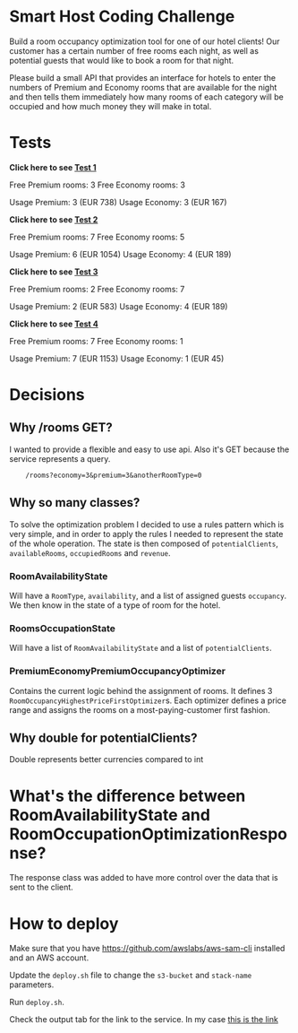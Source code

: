 # Smart Host Coding Challenge

Build a room occupancy optimization tool for one of our hotel clients! Our customer has a certain number of free rooms each night, as well as potential guests that would like to book a room for that night.
 
Please build a small API that provides an interface for hotels to enter the numbers of Premium and Economy rooms that are available for the night and then tells them immediately how many rooms of each category will be occupied and how much money they will make in total.

# Tests
**Click here to see [Test 1](https://49tgjcptha.execute-api.us-east-1.amazonaws.com/Prod/rooms?economy=3&premium=3)**

Free Premium rooms: 3 Free Economy rooms: 3

Usage Premium: 3 (EUR 738) Usage Economy: 3 (EUR 167)

**Click here to see [Test 2](https://49tgjcptha.execute-api.us-east-1.amazonaws.com/Prod/rooms?economy=5&premium=7)**

Free Premium rooms: 7 Free Economy rooms: 5

Usage Premium: 6 (EUR 1054) Usage Economy: 4 (EUR 189)

**Click here to see [Test 3](https://49tgjcptha.execute-api.us-east-1.amazonaws.com/Prod/rooms?economy=7&premium=2)**

Free Premium rooms: 2 Free Economy rooms: 7

Usage Premium: 2 (EUR 583) Usage Economy: 4 (EUR 189)

**Click here to see [Test 4](https://49tgjcptha.execute-api.us-east-1.amazonaws.com/Prod/rooms?economy=1&premium=7)**

Free Premium rooms: 7 Free Economy rooms: 1

Usage Premium: 7 (EUR 1153) Usage Economy: 1 (EUR 45)


# Decisions
## Why /rooms GET?
I wanted to provide a flexible and easy to use api. Also it's GET because the service represents a query.
```$xslt
    /rooms?economy=3&premium=3&anotherRoomType=0
```

## Why so many classes?
To solve the optimization problem I decided to use a rules pattern which is very simple, and in order to apply the rules I needed to represent the state of the whole operation.
The state is then composed of `potentialClients`, `availableRooms`, `occupiedRooms` and `revenue`.

### RoomAvailabilityState
Will have a `RoomType`, `availability`, and a list of assigned guests `occupancy`. We then know in the state of a type of room for the hotel.

### RoomsOccupationState
Will have a list of `RoomAvailabilityState` and a list of `potentialClients`.

### PremiumEconomyPremiumOccupancyOptimizer
Contains the current logic behind the assignment of rooms. It defines 3 `RoomOccupancyHighestPriceFirstOptimizer`s. 
Each optimizer defines a price range and assigns the rooms on a most-paying-customer first fashion. 

## Why double for potentialClients?
Double represents better currencies compared to int

# What's the difference between RoomAvailabilityState and RoomOccupationOptimizationResponse?
The response class was added to have more control over the data that is sent to the client.

# How to deploy
Make sure that you have https://github.com/awslabs/aws-sam-cli installed and an AWS account.

Update the `deploy.sh` file to change the `s3-bucket` and `stack-name` parameters.

Run `deploy.sh`.

Check the output tab for the link to the service. In my case [this is the link](https://49tgjcptha.execute-api.us-east-1.amazonaws.com/Prod/rooms?economy=3&premium=3)